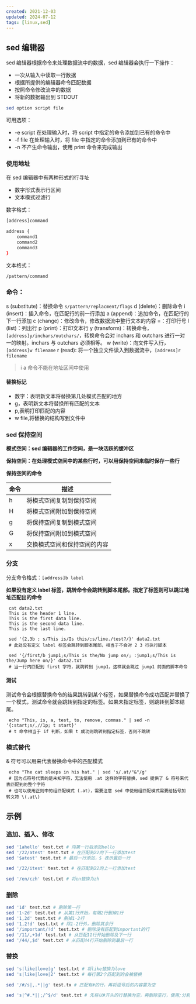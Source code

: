 ```yaml
---
created: 2021-12-03
updated: 2024-07-12
tags: [linux,sed]
---
```


## sed 编辑器

sed 编辑器根据命令来处理数据流中的数据，sed 编辑器会执行一下操作：
- 一次从输入中读取一行数据
- 根据所提供的编辑器命令匹配数据
- 按照命令修改流中的数据
- 将新的数据输出到 STDOUT

```bash
sed option script file
```
可用选项：
- -e script 在处理输入时，将 script 中指定的命令添加到已有的命令中
- -f file 在处理输入时，将 file 中指定的命令添加到已有的命令中
- -n 不产生命令输出，使用 print 命令来完成输出

### 使用地址

在 sed 编辑器中有两种形式的行寻址
- 数字形式表示行区间
- 文本模式过滤行

数字格式：
```bash
[address]command
```

```bash
address {
	command1
	command2
	command3
}
```

文本格式：
```bash
/pattern/command
```

### 命令：

s (substitute)：替换命令 `s/pattern/replacment/flags`
d (delete)：删除命令
i (insert)：插入命令，在匹配行的前一行添加
a (append)：追加命令，在匹配行的下一行添加
c (change)：修改命令，修改数据流中整行文本的内容
=：打印行号
l (list)：列出行
p (print)：打印文本行
y (transform)：转换命令，`[address]y/inchars/outchars/`，转换命令会对 inchars 和 outchars 进行一对一的映射。inchars 与 outchars 必须相等。
w (write)：向文件写入行，`[address]w filename`
r (read): 将一个独立文件读入到数据流中，`[address]r filename`

> i a 命令不能在地址区间中使用

#### 替换标记

- 数字：表明新文本将替换第几处模式匹配的地方
- g，表明新文本将替换所有匹配的文本
- p,表明打印匹配的内容
- w file,将替换的结构写到文件中

### sed 保持空间

**模式空间：sed 编辑器的工作空间，是一块活跃的缓冲区**

**保持空间：在处理模式空间中的某些行时，可以用保持空间来临时保存一些行**

**保持空间的命令**

| 命令 | 描述 |
| --- | --- |
| h | 将模式空间复制到保持空间 |
| H | 将模式空间附加到保持空间 |
| g | 将保持空间复制到模式空间 |
| G | 将保持空间附加到模式空间 |
| x | 交换模式空间和保持空间的内容 |

### 分支

分支命令格式：`[address]b label`

**如果没有定义 label 标签，跳转命令会跳转到脚本尾部。指定了标签则可以跳过地址匹配出的命令**
```shell
 cat data2.txt  
 This is the header 1 line.  
 This is the first data line.  
 This is the second data line.  
 This is the last line.  

 sed '{2,3b ; s/This is/Is this/;s/line./test?/}' data2.txt  
 # 此处没有定义 label 标签会跳转到脚本尾部，相当于不会对 2 3 行执行脚本  

 sed '{/first/b jump1;s/This is the/No jump on/; :jump1;s/This is the/Jump here on/}' data2.txt  
 # 当一行内匹配到 first 字符，就跳转到 jump1，这样就会跳过 jump1 前面的脚本命令
 ```

#### 测试

测试命令会根据替换命令的结果跳转到某个标签，如果替换命令成功匹配并替换了一个模式，测试命令就会跳转到指定的标签。如果未指定标签，则跳转到脚本结尾。
```shell
 echo "This, is, a, test, to, remove, commas." | sed -n '{:start;s/,//1p; t start}'  
 # t 命令相当于 if 判断，如果 t 成功则跳转到指定标签，否则不跳转
```

### 模式替代

& 符号可以用来代表替换命令中的匹配模式

```shell
 echo "The cat sleeps in his hat." | sed 's/.at/"&"/g'  
 # 因为点符号代表的是未知字符，无法使用 .at 这样的字符替换，sed 提供了 & 符号来代表匹配到的整个字符  
 # 也可以使用正则中的组匹配模式 (.at)，需要注意 sed 中使用组匹配模式需要给括号加转义符 \(.at\)
```

## 示例

### 追加、插入、修改

```bash
sed '1ahello' test.txt # 向第一行后添加hello
sed '/22/atest' test.txt # 在匹配到22的下一行添加test
sed '$atest' test.txt # 最后一行添加，$ 表示最后一行

sed '/22/itest' test.txt # 在匹配到22的上一行添加test

sed '/en/czh' test.txt # 将en替换为zh
```

### 删除

```bash
sed '1d' test.txt # 删除第一行
sed '1~2d' test.txt # 从第1行开始，每隔2行删掉1行
sed '1,2d' test.txt # 删掉1-2行
sed '1,2!d' test.txt # 除1-2行外，删除其余行
sed '/important/!d' test.txt # 删除没有匹配到important的行
sed '/11/,+1d' test.txt # 从匹配11行开始删除及下一行
sed '/44/,$d' test.txt # 从匹配44行开始删除到最后一行
```

### 替换

```bash
sed 's|like|love|g' test.txt # 将like替换为love
sed 's|like|love|2' test.txt # 每行第2个匹配到的会被替换

sed '/#/s|,.*||g' test.tx # 匹配有#的行，再将逗号后的内容置为空

sed 's|^#.*||;/^$/d' test.txt # 先将以#开头的行替换为空，再删除空行，使用;分割操作
```